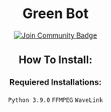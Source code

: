 <h1 align="center">Green Bot</h1>
<div align="center">
<a href="https://discord.gg/BCRvr7rA4nt"><img src="https://img.shields.io/discord/733027681184251937.svg?style=flat&label=Join%20Community&color=7289DA" alt="Join Community Badge"/></a><br>

## How To Install:

### Requiered Installations:
`Python 3.9.0`
`FFMPEG`
`WaveLink`
